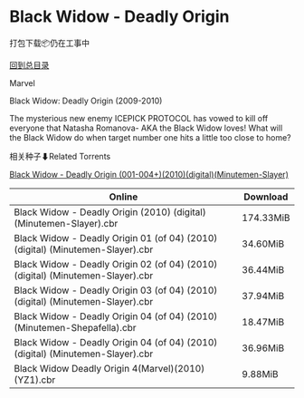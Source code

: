 # Black Widow - Deadly Origin

打包下载📦仍在工事中

[回到总目录](/Catalogs.md)

Marvel

Black Widow: Deadly Origin (2009-2010)

The mysterious new enemy ICEPICK PROTOCOL has vowed to kill off everyone that Natasha Romanova- AKA the Black Widow loves! What will the Black Widow do when target number one hits a little too close to home?





相关种子⬇Related Torrents

[Black Widow - Deadly Origin (001-004+)(2010)(digital)(Minutemen-Slayer)](https://github.com/alicewish/markdown/blob/master/torrent/Black-Widow---Deadly-Origin--001-004---2010--digital--Minutemen-Slayer.md)

Online | Download
--- | ---
Black Widow - Deadly Origin (2010) (digital) (Minutemen-Slayer).cbr | 174.33MiB
Black Widow - Deadly Origin 01 (of 04) (2010) (digital) (Minutemen-Slayer).cbr | 34.60MiB
Black Widow - Deadly Origin 02 (of 04) (2010) (digital) (Minutemen-Slayer).cbr | 36.44MiB
Black Widow - Deadly Origin 03 (of 04) (2010) (digital) (Minutemen-Slayer).cbr | 37.94MiB
Black Widow - Deadly Origin 04 (of 04) (2010) (Minutemen-Shepafella).cbr | 18.47MiB
Black Widow - Deadly Origin 04 (of 04) (2010) (digital) (Minutemen-Slayer).cbr | 36.96MiB
Black Widow Deadly Origin 4(Marvel)(2010)(YZ1).cbr | 9.88MiB